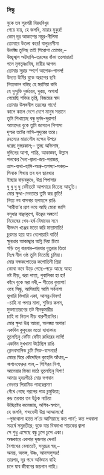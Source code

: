### সিন্ধু

বুকে তব সুরপরী বিরহবিধুর  
গেয়ে যায়, হে জলধি, মায়ার মুকুর!  
কোন্‌ দূর আকাশের ময়ুর-নীলিমা  
তোমারে উতলা করে! বালুচরসীমা  
উলঙ্ঘি তুলিছ তাই শিরোপা তোমার,–  
উচ্ছৃঙ্খল অট্টহাসি–তরঙ্গের বাঁকা তলোয়ার!  
গলে মৃগতৃষ্ণাবিষ, মারীর আগল  
তোমার সুরার স্পর্শে আশেক-পাগল!  
উদ্যত উর্মির বুকে অরূপের ছবি  
নিত্যকাল বহিছ হে মরমিয়া কবি  
হে দুন্দুভি দুর্জয়ের, দুরন্ত, অগাধ!  
পেয়েছি শক্তির তৃপ্তি, বিজয়ের স্বাদ  
তোমার উলঙ্গনীল তরঙ্গের গানে!  
কালে কালে দেশে দেশে মানুষ সন্তানে  
তুমি শিখায়েছ বন্ধু দুর্মদ-দুরাশা!  
আমাদের বুকে তুমি জাগালে পিপাসা  
দুশ্চর তটের লাগি–সুদূরের তরে।  
রহস্যের মায়াসৌধ বক্ষের উপরে  
ধরেছ দুস্তরকাল;– তুচ্ছ অভিলাষ,  
দুদিনের আশা, শান্তি, আকাঙ্ক্ষা, উল্লাস  
পলকের দৈন্য-জ্বালা-জয়-পরাজয়,  
ত্রাস-ব্যথা-হাসি-অশ্রু-তপস্যা-সঞ্চয়–  
পিনাক শিখায় তব হল ছারখার  
ইচ্ছার বাড়বকুণ্ডে, উগ্র পিপাসার  
ধু ধু ধু ধু বেদীতটে আপনারে দিতেছ আহুতি।  
মোর ক্ষুধা-দেবতারে তুমি কর স্তুতি!  
নিত্য নব বাসনার হলাহলে রাঙি  
‘পারীয়া’র প্রাণ লয়ে আছি মোরা জাগি  
বসুধার বাঞ্ছাকূপে, উঞ্ছের অঙ্গনে!  
নিমেষের খেদ-হর্ষ-বিষাদের সনে  
বীভৎস খঞ্জের মতো করি মাতামাতি!  
চুরমার হয়ে যায় বেলোয়ারি বাতি!  
ক্ষুরধার আকাঙ্খার অগ্নি দিয়া চিতা  
গড়ি তবু বারবার–বারবার ধুতুরার তিতা  
নিঃস্ব নীল ওষ্ঠ তুলি নিতেছি চুমিয়া।  
মোর বক্ষকপোতের কপোতিনী প্রিয়া  
কোথা কবে উড়ে গেছে–পড়ে আছে আহা  
নষ্ট নীড়, ঝরা পাতা, পুবালিকা হা হা!  
কাঁদে বুকে মরা নদী,– শীতের কুয়াশা!  
ওহে সিন্ধু, আসিয়াছি আমি সর্বনাশা  
ভুখারি ভিখারি একা, আসন্ন-বিবশ!  
–চাহি না পলার মালা, শুক্তির কলস,  
মুক্তাতোরণের তট মীনকুমারীর  
চাহি না নিতল নীড় বারুণীরানির।  
মোর ক্ষুধা উগ্র আরো, অলঙ্ঘ্য অপার!  
একদিন কুকুরের মতো হাহাকার  
তুলেছিনু ফোঁটা ফোঁটা রুধিরের লাগি!  
একদিন মুখখানা উঠেছিল রাঙি  
ক্লেদবসাপিন্ড চুমি সিক্ত-বাসনার!  
মোরে ঘিরে কেঁদেছিল কুহেলি আঁধার,–  
শ্মশানফেরুর পাল,– শিশিরর নিশা,  
আলেয়ার ভিজা মাঠে ভুলেছিনু দিশা!  
আমার হৃদয়পীঠে মোর ভগবান  
বেদনার পিরামিড পাহারপ্রমাণ  
গেঁথে গেছে গরলের পাত্র চুমুকিয়া;  
রুদ্র তরবার তব উঠুক নাচিয়া  
উচ্ছিষ্টের কলেজায়, অশিব-স্বপনে,  
হে জলধি, শব্দভেদী উগ্র আস্ফালনে!  
–পূজাথালা হাতে ল’য়ে আসিয়াছে কত পান’; কত পথবালা  
সহর্ষে সমুদ্রতীরে; বুকে যার বিষমাখা শায়কের জ্বালা  
সে শুধু এসেছে বন্ধু চুপে চুপে একা।  
অন্ধকারে একবার দুজনার দেখা!  
বৈশাখের বেলাতটে, সমুদ্রের স্বর,–  
অনন্ত, অভঙ্গ, উষ্ণ, আনন্দসুন্দর!  
তারপর, দূর পথে অভিযান বাহি  
চলে যাব জীবনের জয়গান গাহি।  
